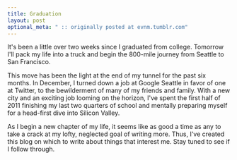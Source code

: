 ```yaml
---
title: Graduation
layout: post
optional_meta: " :: originally posted at evnm.tumblr.com"
---
```


It's been a little over two weeks since I graduated from college. Tomorrow I'll pack my life into a truck and begin the 800-mile journey from Seattle to San Francisco.

This move has been the light at the end of my tunnel for the past six months. In December, I turned down a job at Google Seattle in favor of one at Twitter, to the bewilderment of many of my friends and family. With a new city and an exciting job looming on the horizon, I've spent the first half of 2011 finishing my last two quarters of school and mentally preparing myself for a head-first dive into Silicon Valley.

As I begin a new chapter of my life, it seems like as good a time as any to take a crack at my lofty, neglected goal of writing more. Thus, I've created this blog on which to write about things that interest me. Stay tuned to see if I follow through.
